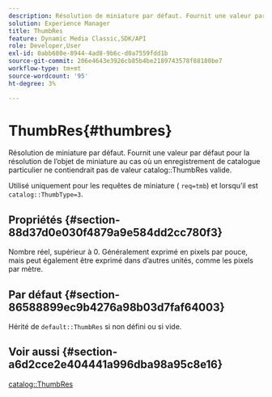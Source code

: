 ```yaml
---
description: Résolution de miniature par défaut. Fournit une valeur par défaut pour la résolution de l’objet de miniature au cas où un enregistrement de catalogue particulier ne contiendrait pas de valeur ThumbRes de catalogue valide.
solution: Experience Manager
title: ThumbRes
feature: Dynamic Media Classic,SDK/API
role: Developer,User
exl-id: 0abb680e-8944-4ad8-9b6c-d0a7559fdd1b
source-git-commit: 206e4643e3926cb85b4be2189743578f88180be7
workflow-type: tm+mt
source-wordcount: '95'
ht-degree: 3%

---
```


# ThumbRes{#thumbres}

Résolution de miniature par défaut. Fournit une valeur par défaut pour la résolution de l’objet de miniature au cas où un enregistrement de catalogue particulier ne contiendrait pas de valeur catalog::ThumbRes valide.

Utilisé uniquement pour les requêtes de miniature ( `req=tmb`) et lorsqu’il est `catalog::ThumbType=3`.

## Propriétés {#section-88d37d0e030f4879a9e584dd2cc780f3}

Nombre réel, supérieur à 0. Généralement exprimé en pixels par pouce, mais peut également être exprimé dans d’autres unités, comme les pixels par mètre.

## Par défaut {#section-86588899ec9b4276a98b03d7faf64003}

Hérité de `default::ThumbRes` si non défini ou si vide.

## Voir aussi {#section-a6d2cce2e404441a996dba98a95c8e16}

[catalog::ThumbRes](../../../../../is-api/image-catalog/image-serving-api-ref/c-image-catalog-reference/c-image-svg-data-reference/c-image-data-reference/r-thumbres-cat.md#reference-eedb9991397347c3bed5bd0a785c4c69)
